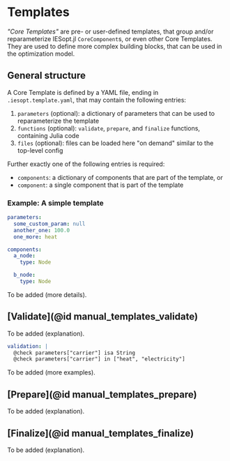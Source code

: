 # Templates

_"Core Templates"_ are pre- or user-defined templates, that group and/or reparameterize IESopt.jl `CoreComponent`s, or
even other Core Templates. They are used to define more complex building blocks, that can be used in the optimization
model.

## General structure

A Core Template is defined by a YAML file, ending in `.iesopt.template.yaml`, that may contain the following entries:

1. `parameters` (optional): a dictionary of parameters that can be used to reparameterize the template
2. `functions` (optional): `validate`, `prepare`, and `finalize` functions, containing Julia code
3. `files` (optional): files can be loaded here "on demand" similar to the top-level config

Further exactly one of the following entries is required:

- `components`: a dictionary of components that are part of the template, or
- `component`: a single component that is part of the template

### Example: A simple template

```yaml
parameters:
  some_custom_param: null
  another_one: 100.0
  one_more: heat

components:
  a_node:
    type: Node

  b_node:
    type: Node
```

To be added (more details).

## [Validate](@id manual_templates_validate)

To be added (explanation).

```yaml
validation: |
  @check parameters["carrier"] isa String
  @check parameters["carrier"] in ["heat", "electricity"]
```

To be added (more examples).

## [Prepare](@id manual_templates_prepare)

To be added (explanation).

## [Finalize](@id manual_templates_finalize)

To be added (explanation).
